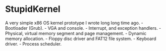 # StupidKernel
A very simple x86 OS kernel prototype I wrote long long time ago.
    - Bootloader (Grub).
    - VGA and console.
    - Interrupt, and exception handlers.
    - Physical, virtual memory segment and page management.
    - Dynamic memory allocation.
    - Floppy disc driver and FAT12 file system.
    - Keyboard driver.
    - Process scheduler.
